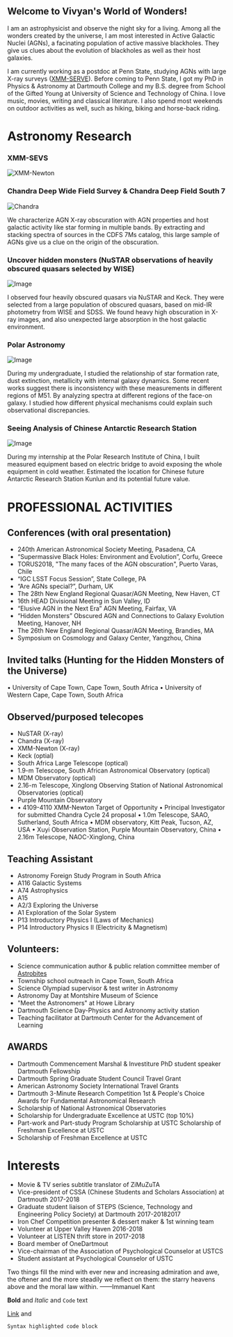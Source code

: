 ## Welcome to Vivyan's World of Wonders!

I am an astrophysicist and observe the night sky for a living. Among all the wonders created by the universe, I am most interested in Active Galactic Nuclei (AGNs), a facinating population of active massive blackholes. They give us clues about the evolution of blackholes as well as their host galaxies. 

I am currently working as a postdoc at Penn State, studying AGNs with large X-ray surveys ([XMM-SERVE](https://personal.psu.edu/wnb3/xmmservs/xmmservs.html)). Before coming to Penn State, I got my PhD in Physics & Astronomy at Dartmouth College and my B.S. degree from School of the Gifted Young at University of Science and Technology of China. I love music, movies, writing and classical literature. I also spend most weekends on outdoor activities as well, such as hiking, biking and horse-back riding.

# Astronomy Research




### XMM-SEVS
![XMM-Newton]([src](https://xmm-tools.cosmos.esa.int/external/xmm_science/gallery/images/XMM.jpg))


### Chandra Deep Wide Field Survey & Chandra Deep Field South 7
![Chandra](https://chandra.harvard.edu/20th/)

We characterize AGN X-ray obscuration with AGN properties and host galactic activity like star forming in multiple bands. By extracting and stacking spectra of sources in the CDFS 7Ms catalog, this large sample of AGNs give us a clue on the origin of the obscuration.

### Uncover hidden monsters (NuSTAR observations of heavily obscured quasars selected by WISE)
![Image](src)

I observed four heavily obscured quasars via NuSTAR and Keck. They were selected from a large population of obscured quasars, based on mid-IR photometry from WISE and SDSS. We found heavy high obscuration in X-ray images, and also unexpected large absorption in the host galactic environment.


### Polar Astronomy
![Image](src)

During my undergraduate, I studied the relationship of star formation rate, dust extinction, metallicity with internal galaxy dynamics. Some recent works suggest there is inconsistency with these measurements in different regions of M51. By analyzing spectra at different regions of the face-on galaxy. I studied how different physical mechanisms could explain such observational discrepancies.


### Seeing Analysis of Chinese Antarctic Research Station
![Image](src)

During my internship at the Polar Research Institute of China, I built measured equipment based on electric bridge to avoid exposing the whole equipment in cold weather. Estimated the location for Chinese future Antarctic Research Station Kunlun and its potential future value.

# PROFESSIONAL ACTIVITIES

## Conferences (with oral presentation)

- 240th American Astronomical Society Meeting, Pasadena, CA
- “Supermassive Black Holes: Environment and Evolution”, Corfu, Greece
- TORUS2018, "The many faces of the AGN obscuration", Puerto Varas, Chile
- “IGC LSST Focus Session”, State College, PA
- “Are AGNs special?”, Durham, UK
- The 28th New England Regional Quasar/AGN Meeting, New Haven, CT
- 16th HEAD Divisional Meeting in Sun Valley, ID
- “Elusive AGN in the Next Era” AGN Meeting, Fairfax, VA
- “Hidden Monsters” Obscured AGN and Connections to Galaxy Evolution Meeting, Hanover, NH
- The 26th New England Regional Quasar/AGN Meeting, Brandies, MA
- Symposium on Cosmology and Galaxy Center, Yangzhou, China


## Invited talks (Hunting for the Hidden Monsters of the Universe)
• University of Cape Town, Cape Town, South Africa
• University of Western Cape, Cape Town, South Africa

## Observed/purposed telecopes

- NuSTAR (X-ray)
- Chandra (X-ray)
- XMM-Newton (X-ray)
- Keck (optial)
- South Africa Large Telescope (optical)
- 1.9-m Telescope, South African Astronomical Observatory (optical)
- MDM Observatory (optical)
- 2.16-m Telescope, Xinglong Observing Station of National Astronomical Observatories (optical)
- Purple Mountain Observatory
- • 4109-4110 XMM-Newton Target of Opportunity
• Principal Investigator for submitted Chandra Cycle 24 proposal
• 1.0m Telescope, SAAO, Sutherland, South Africa
• MDM observatory, Kitt Peak, Tucson, AZ, USA
• Xuyi Observation Station, Purple Mountain Observatory, China
• 2.16m Telescope, NAOC-Xinglong, China



## Teaching Assistant
- Astronomy Foreign Study Program in South Africa
- A116 Galactic Systems
- A74 Astrophysics
- A15 
- A2/3 Exploring the Universe
- A1 Exploration of the Solar System
- P13 Introductory Physics I (Laws of Mechanics)
- P14 Introductory Physics II (Electricity & Magnetism)


## Volunteers:
- Science communication author & public relation committee member of [Astrobites](https://astrobites.org/author/wyan/)
- Township school outreach in Cape Town, South Africa
- Science Olympiad supervisor & test writer in Astronomy
- Astronomy Day at Montshire Museum of Science
- "Meet the Astronomers" at Howe Library
- Dartmouth Science Day-Physics and Astronomy activity station
- Teaching facilitator at Dartmouth Center for the Advancement of Learning


## AWARDS
- Dartmouth Commencement Marshal & Investiture PhD student speaker Dartmouth Fellowship
- Dartmouth Spring Graduate Student Council Travel Grant
- American Astronomy Society International Travel Grants 
- Dartmouth 3-Minute Research Competition 1st & People's Choice Awards for Fundamental Astronomical Research
- Scholarship of National Astronomical Observatories
- Scholarship for Undergraduate Excellence at USTC (top 10%) 
- Part-work and Part-study Program Scholarship at USTC Scholarship of Freshman Excellence at USTC
- Scholarship of Freshman Excellence at USTC




# Interests


- Movie & TV series subtitle translator of ZiMuZuTA 
- Vice-president of CSSA (Chinese Students and Scholars Association) at Dartmouth 2017-2018
- Graduate student liaison of STEPS (Science, Technology and Engineering Policy Society) at Dartmouth 2017-20182017 
- Iron Chef Competition presenter & dessert maker & 1st winning team
- Volunteer at Upper Valley Haven 2016-2018
- Volunteer at LISTEN thrift store in 2017-2018
- Board member of OneDartmout
- Vice-chairman of the Association of Psychological Counselor at USTCS
- Student assistant at Psychological Counselor of USTC




Two things fill the mind with ever new and increasing admiration and awe, the oftener and the more steadily we reflect on them: the starry heavens above and the moral law within. ——Immanuel Kant



**Bold** and _Italic_ and `Code` text

[Link](url) and 

```markdown
Syntax highlighted code block


```

